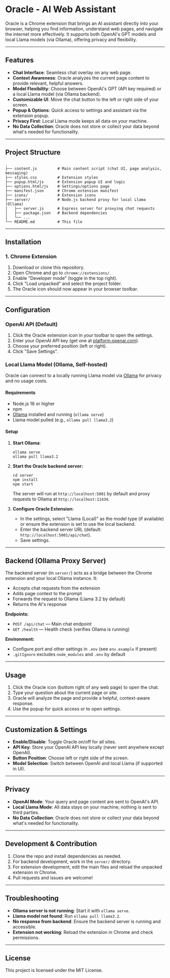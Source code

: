 # Oracle - AI Web Assistant

Oracle is a Chrome extension that brings an AI assistant directly into your browser, helping you find information, understand web pages, and navigate the internet more effectively. It supports both OpenAI's GPT models and local Llama models (via Ollama), offering privacy and flexibility.

---

## Features

- **Chat Interface**: Seamless chat overlay on any web page.
- **Context Awareness**: Oracle analyzes the current page content to provide relevant, helpful answers.
- **Model Flexibility**: Choose between OpenAI's GPT (API key required) or a local Llama model (via Ollama backend).
- **Customizable UI**: Move the chat button to the left or right side of your screen.
- **Popup & Options**: Quick access to settings and assistant via the extension popup.
- **Privacy First**: Local Llama mode keeps all data on your machine.
- **No Data Collection**: Oracle does not store or collect your data beyond what's needed for functionality.

---

## Project Structure

```
.
├── content.js         # Main content script (chat UI, page analysis, messaging)
├── styles.css         # Extension styles
├── popup.html/js      # Extension popup UI and logic
├── options.html/js    # Settings/options page
├── manifest.json      # Chrome extension manifest
├── icons/             # Extension icons
├── server/            # Node.js backend proxy for local Llama (Ollama)
│   ├── server.js      # Express server for proxying chat requests
│   ├── package.json   # Backend dependencies
│   └── ...
└── README.md          # This file
```

---

## Installation

### 1. Chrome Extension

1. Download or clone this repository.
2. Open Chrome and go to `chrome://extensions/`.
3. Enable "Developer mode" (toggle in the top right).
4. Click "Load unpacked" and select the project folder.
5. The Oracle icon should now appear in your browser toolbar.

---

## Configuration

### OpenAI API (Default)

1. Click the Oracle extension icon in your toolbar to open the settings.
2. Enter your OpenAI API key (get one at [platform.openai.com](https://platform.openai.com)).
3. Choose your preferred position (left or right).
4. Click "Save Settings".

### Local Llama Model (Ollama, Self-hosted)

Oracle can connect to a locally running Llama model via [Ollama](https://ollama.com/) for privacy and no usage costs.

#### Requirements
- Node.js 16 or higher
- npm
- [Ollama](https://ollama.com/) installed and running (`ollama serve`)
- Llama model pulled (e.g., `ollama pull llama3.2`)

#### Setup
1. **Start Ollama**:
   ```
   ollama serve
   ollama pull llama3.2
   ```
2. **Start the Oracle backend server:**
   ```
   cd server
   npm install
   npm start
   ```
   The server will run at `http://localhost:5001` by default and proxy requests to Ollama at `http://localhost:11434`.

3. **Configure Oracle Extension:**
   - In the settings, select "Llama (Local)" as the model type (if available) or ensure the extension is set to use the local backend.
   - Enter the backend server URL (default: `http://localhost:5001/api/chat`).
   - Save settings.

---

## Backend (Ollama Proxy Server)

The backend server (in `server/`) acts as a bridge between the Chrome extension and your local Ollama instance. It:
- Accepts chat requests from the extension
- Adds page context to the prompt
- Forwards the request to Ollama (Llama 3.2 by default)
- Returns the AI's response

**Endpoints:**
- `POST /api/chat` — Main chat endpoint
- `GET /health` — Health check (verifies Ollama is running)

**Environment:**
- Configure port and other settings in `.env` (see `env.example` if present)
- `.gitIgnore` excludes `node_modules` and `.env` by default

---

## Usage

1. Click the Oracle icon (bottom right of any web page) to open the chat.
2. Type your question about the current page or site.
3. Oracle will analyze the page and provide a helpful, context-aware response.
4. Use the popup for quick access or to open settings.

---

## Customization & Settings

- **Enable/Disable**: Toggle Oracle on/off for all sites.
- **API Key**: Store your OpenAI API key locally (never sent anywhere except OpenAI).
- **Button Position**: Choose left or right side of the screen.
- **Model Selection**: Switch between OpenAI and local Llama (if supported in UI).

---

## Privacy

- **OpenAI Mode**: Your query and page content are sent to OpenAI's API.
- **Local Llama Mode**: All data stays on your machine; nothing is sent to third parties.
- **No Data Collection**: Oracle does not store or collect your data beyond what's needed for functionality.

---

## Development & Contribution

1. Clone the repo and install dependencies as needed.
2. For backend development, work in the `server/` directory.
3. For extension development, edit the main files and reload the unpacked extension in Chrome.
4. Pull requests and issues are welcome!

---

## Troubleshooting

- **Ollama server is not running**: Start it with `ollama serve`.
- **Llama model not found**: Run `ollama pull llama3.2`.
- **No response from backend**: Ensure the backend server is running and accessible.
- **Extension not working**: Reload the extension in Chrome and check permissions.

---

## License

This project is licensed under the MIT License. 
